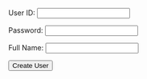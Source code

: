 <form action="javascript:create_user()">
    <p><label>
        User ID:
        <input type="text" name="uid" id="uid" required="" />
    </label></p>
    <p><label>
        Password:
        <input type="password" name="password" id="password" required="" />
    </label></p>
    <p><label>
        Full Name:
        <input type="text" name="Name" id="Name" required="" />
    </label></p>
    <p>
        <button>Create User</button>
    </p>
</form>

<!-- 
Below JavaScript code is designed to handle user authentication in a web application. It's written to work with a backend server that uses JWT (JSON Web Tokens) for authentication.

The script defines a function when the page loads. This function is triggered when the Login button in the HTML form above is pressed. 
 -->
<script type="module">
    // uri variable and options object are obtained from config.js


    function create_user(){
        // Set Authenticate endpoint
        const url ='http://127.0.0.1:8086/api/users/';

        // Set the body of the request to include login data from the DOM
        const body = {
            uid: document.getElementById("uid").value,
            password: document.getElementById("password").value,
            name: document.getElementById("Name").value,
        };

        // Change options according to Authentication requirements
        const authOptions = {
            mode: 'cors', // no-cors, *cors, same-origin
            credentials: 'include', // include, same-origin, omit
            headers: {
                'Content-Type': 'application/json',
            },
            method: 'POST', // Override the method property
            cache: 'no-cache', // Set the cache property
            body: JSON.stringify(body)
        };

        // Fetch JWT
        fetch(url, authOptions)
        .then(response => {
            // handle error response from Web API
            if (!response.ok) {
                const errorMsg = 'Login error: ' + response.status;
                console.log(errorMsg);
                return;
            }
            // Success!!!
            // Redirect to the database page
            window.location.href = "http://127.0.0.1:4100/CPT/2024/01/30/Loginsystem.html"
            ;
        })
        // catch fetch errors (ie ACCESS to server blocked)
        .catch(err => {

            console.error(err);
        });
    }

    // Attach login_user to the window object, allowing access to form action
    window.create_user = create_user;
</script>
